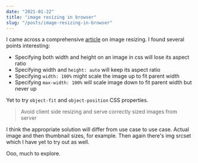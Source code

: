 ```yaml
---
date: "2021-01-22"
title: "image resizing in browser"
slug: "/posts/image-resizing-in-browser"
---
```


I came across a comprehensive [article](https://imagekit.io/blog/how-to-resize-image-in-html/) on image resizing. I found several points interesting:

- Specifying both width and height on an image in css will lose its aspect ratio
- Specifying width and `height: auto` will keep its aspect ratio
- Specifying `width: 100%` might scale the image up to fit parent width
- Specifying `max-width: 100%` will scale image down to fit parent width but never up

Yet to try `object-fit` and `object-position` CSS properties.

> Avoid client side resizing and serve correctly sized images from server

I think the appropriate solution will differ from use case to use case. Actual image and then thumbnail sizes, for example. Then again there's img srcset which I have yet to try out as well. 

Ooo, much to explore.
